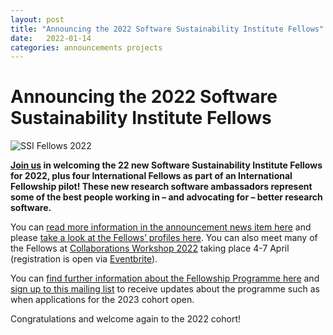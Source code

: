 ```yaml
---
layout: post
title: "Announcing the 2022 Software Sustainability Institute Fellows"
date:   2022-01-14
categories: announcements projects
---
```


# Announcing the 2022 Software Sustainability Institute Fellows

![SSI Fellows 2022](https://software.ac.uk/sites/default/files/Fellows22.png)  

**[Join us](https://twitter.com/SoftwareSaved/status/1481569213315751941) in welcoming the 22 new Software Sustainability Institute Fellows for 2022, plus four International Fellows as part of an International Fellowship pilot! These new research software ambassadors represent some of the best people working in – and advocating for – better research software.**

You can [read more information in the announcement news item here](https://software.ac.uk/news/announcing-2022-software-sustainability-institute-fellows) and please [take a look at the Fellows’ profiles here](https://software.ac.uk/about/fellows). You can also meet many of the Fellows at [Collaborations Workshop 2022](https://software.ac.uk/cw22) taking place 4-7 April (registration is open via [Eventbrite](https://www.eventbrite.co.uk/e/collaborations-workshop-2022-cw22-collabw22-tickets-208545032807)). 

You can [find further information about the Fellowship Programme here](https://software.ac.uk/programmes-and-events/fellowship-programme) and [sign up to this mailing list](http://eepurl.com/dvOJB5) to receive updates about the programme such as when applications for the 2023 cohort open.

Congratulations and welcome again to the 2022 cohort!
